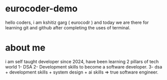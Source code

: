 # eurocoder-demo

hello coders, i am kshitiz garg ( eurocodr ) and today we are there for learning git and github after completing the uses of terminal.

# about me

i am self taught developer since 2024, have been learning 2 pillars of tech world
1- DSA
2- Development skills
to become a software developer.
3- dsa + development skills + system design + ai skills => true software engineer.

